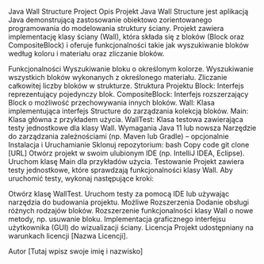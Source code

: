 Java Wall Structure Project
Opis
Projekt Java Wall Structure jest aplikacją Java demonstrującą zastosowanie obiektowo zorientowanego programowania do modelowania struktury ściany. Projekt zawiera implementację klasy ściany (Wall), która składa się z bloków (Block oraz CompositeBlock) i oferuje funkcjonalności takie jak wyszukiwanie bloków według koloru i materiału oraz zliczanie bloków.

Funkcjonalności
Wyszukiwanie bloku o określonym kolorze.
Wyszukiwanie wszystkich bloków wykonanych z określonego materiału.
Zliczanie całkowitej liczby bloków w strukturze.
Struktura Projektu
Block: Interfejs reprezentujący pojedynczy blok.
CompositeBlock: Interfejs rozszerzający Block o możliwość przechowywania innych bloków.
Wall: Klasa implementująca interfejs Structure do zarządzania kolekcją bloków.
Main: Klasa główna z przykładem użycia.
WallTest: Klasa testowa zawierająca testy jednostkowe dla klasy Wall.
Wymagania
Java 11 lub nowsza
Narzędzie do zarządzania zależnościami (np. Maven lub Gradle) – opcjonalnie
Instalacja i Uruchamianie
Sklonuj repozytorium:
bash
Copy code
git clone [URL]
Otwórz projekt w swoim ulubionym IDE (np. IntelliJ IDEA, Eclipse).
Uruchom klasę Main dla przykładów użycia.
Testowanie
Projekt zawiera testy jednostkowe, które sprawdzają funkcjonalności klasy Wall. Aby uruchomić testy, wykonaj następujące kroki:

Otwórz klasę WallTest.
Uruchom testy za pomocą IDE lub używając narzędzia do budowania projektu.
Możliwe Rozszerzenia
Dodanie obsługi różnych rodzajów bloków.
Rozszerzenie funkcjonalności klasy Wall o nowe metody, np. usuwanie bloku.
Implementacja graficznego interfejsu użytkownika (GUI) do wizualizacji ściany.
Licencja
Projekt udostępniany na warunkach licencji [Nazwa Licencji].

Autor
[Tutaj wpisz swoje imię i nazwisko]